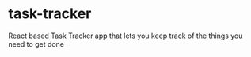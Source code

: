 # task-tracker
React based Task Tracker app that lets you keep track of the things you need to get done
